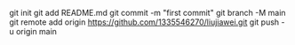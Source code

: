 git init
git add README.md
git commit -m "first commit"
git branch -M main
git remote add origin https://github.com/1335546270/liujiawei.git
git push -u origin main
